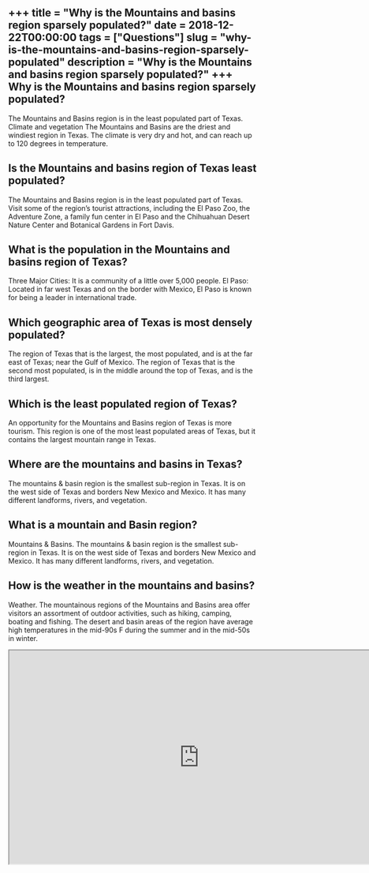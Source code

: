 +++
title = "Why is the Mountains and basins region sparsely populated?"
date = 2018-12-22T00:00:00
tags = ["Questions"]
slug = "why-is-the-mountains-and-basins-region-sparsely-populated"
description = "Why is the Mountains and basins region sparsely populated?"
+++
Why is the Mountains and basins region sparsely populated?
----------------------------------------------------------

The Mountains and Basins region is in the least populated part of Texas. Climate and vegetation The Mountains and Basins are the driest and windiest region in Texas. The climate is very dry and hot, and can reach up to 120 degrees in temperature.

Is the Mountains and basins region of Texas least populated?
------------------------------------------------------------

The Mountains and Basins region is in the least populated part of Texas. Visit some of the region’s tourist attractions, including the El Paso Zoo, the Adventure Zone, a family fun center in El Paso and the Chihuahuan Desert Nature Center and Botanical Gardens in Fort Davis.

What is the population in the Mountains and basins region of Texas?
-------------------------------------------------------------------

Three Major Cities: It is a community of a little over 5,000 people. El Paso: Located in far west Texas and on the border with Mexico, El Paso is known for being a leader in international trade.

Which geographic area of Texas is most densely populated?
---------------------------------------------------------

The region of Texas that is the largest, the most populated, and is at the far east of Texas; near the Gulf of Mexico. The region of Texas that is the second most populated, is in the middle around the top of Texas, and is the third largest.

Which is the least populated region of Texas?
---------------------------------------------

An opportunity for the Mountains and Basins region of Texas is more tourism. This region is one of the most least populated areas of Texas, but it contains the largest mountain range in Texas.

Where are the mountains and basins in Texas?
--------------------------------------------

The mountains &amp; basin region is the smallest sub-region in Texas. It is on the west side of Texas and borders New Mexico and Mexico. It has many different landforms, rivers, and vegetation.

What is a mountain and Basin region?
------------------------------------

Mountains &amp; Basins. The mountains &amp; basin region is the smallest sub-region in Texas. It is on the west side of Texas and borders New Mexico and Mexico. It has many different landforms, rivers, and vegetation.

How is the weather in the mountains and basins?
-----------------------------------------------

Weather. The mountainous regions of the Mountains and Basins area offer visitors an assortment of outdoor activities, such as hiking, camping, boating and fishing. The desert and basin areas of the region have average high temperatures in the mid-90s F during the summer and in the mid-50s in winter.

<iframe allow="accelerometer; autoplay; clipboard-write; encrypted-media; gyroscope; picture-in-picture" allowfullscreen="" class="__youtube_prefs__  epyt-is-override  no-lazyload" data-no-lazy="1" data-origheight="433" data-origwidth="770" data-skipgform_ajax_framebjll="" height="433" id="_ytid_44854" loading="lazy" src="https://www.youtube.com/embed/UpRjrMHici8?enablejsapi=1&autoplay=0&cc_load_policy=0&cc_lang_pref=&iv_load_policy=1&loop=0&modestbranding=0&rel=1&fs=1&playsinline=0&autohide=2&theme=dark&color=red&controls=1&" title="YouTube player" width="770"></iframe>
